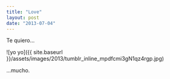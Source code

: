 ```yaml
---
title: "Love"
layout: post
date: "2013-07-04"
---
```


Te quiero…

![yo yo]({{ site.baseurl }}/assets/images/2013/tumblr_inline_mpdfcmi3gN1qz4rgp.jpg)

…mucho.
